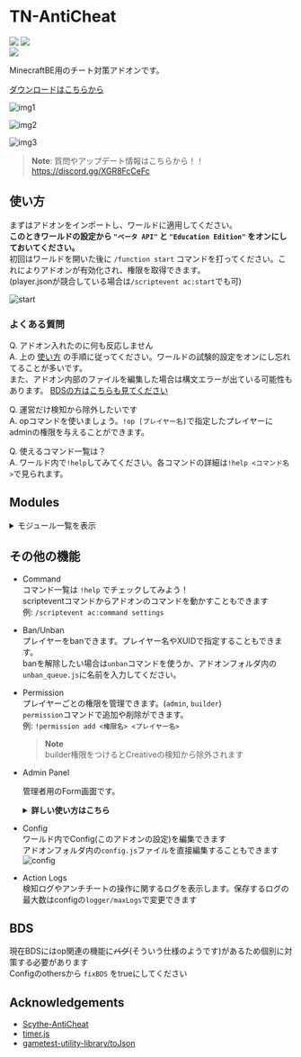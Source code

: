 # TN-AntiCheat
  
<img src="https://img.shields.io/github/downloads/tutinoko2048/TNAntiCheat/total?style=for-the-badge"> <a href="https://github.com/tutinoko2048/TNAntiCheat/releases/latest"><img src="https://img.shields.io/github/downloads/tutinoko2048/TNAntiCheat/latest/total?style=for-the-badge"></a><br/>
<a href="https://github.com/tutinoko2048/TNAntiCheat/releases"><img src="https://img.shields.io/github/v/release/tutinoko2048/TNAntiCheat?display_name=tag&style=for-the-badge"></a>

MinecraftBE用のチート対策アドオンです。  
  
[ダウンロードはこちらから](https://github.com/tutinoko2048/TNAntiCheat/releases/latest)
  
![img1](docs/hasitem.jpeg)  
  
![img2](docs/kick.jpeg)  
  
![img3](docs/enchant.jpeg)  
  
> **Note**: 質問やアップデート情報はこちらから！！  
https://discord.gg/XGR8FcCeFc  

## 使い方
まずはアドオンをインポートし、ワールドに適用してください。  
__このときワールドの設定から `"ベータ API"` と `"Education Edition"` をオンにしておいてください。__  
初回はワールドを開いた後に `/function start` コマンドを打ってください。これによりアドオンが有効化され、権限を取得できます。  
(player.jsonが競合している場合は`/scriptevent ac:start`でも可)  
  
![start](docs/start.jpeg)

### よくある質問
Q. アドオン入れたのに何も反応しません  
A. 上の [使い方](#使い方) の手順に従ってください。ワールドの試験的設定をオンにし忘れてることが多いです。  
また、アドオン内部のファイルを編集した場合は構文エラーが出ている可能性もあります。
[BDSの方はこちらも見てください](#BDS)

Q. 運営だけ検知から除外したいです  
A. opコマンドを使いましょう。`!op [プレイヤー名]`で指定したプレイヤーにadminの権限を与えることができます。

Q. 使えるコマンド一覧は？  
A. ワールド内で`!help`してみてください。各コマンドの詳細は`!help <コマンド名>`で見られます。

## Modules
<details><summary><bold>モジュール一覧を表示</bold></summary>

- AutoClicker  
高すぎるCPSを検知

- Creative  
Builder権限がないプレイヤーのクリエイティブを検知

- EntityCheck/A  
禁止エンティティのスポーンを検知

- EntityCheck/B  
禁止アイテムがドロップしたことを検知

- EntityCheck/C  
1tickにスポーンできるエンティティの量を制限

- EntityCheck/D  
チェスト付きトロッコやボートの中身をチェック

- EntityCounter  
エンティティの数が異常に多い時に警告を表示

- ItemCheck/A  
禁止アイテムの所持を検知

- ItemCheck/B  
スポーンエッグの所持を検知

- ItemCheck/C  
不正な個数のアイテムの所持を検知

- ItemCheck/D  
不正なレベルのエンチャントを検知

- ItemCheck/E  
アイテムに付与できないエンチャントを検知

- Nuker  
Nukerの使用を検知

- PlaceCheck/A  
禁止アイテム・ブロックの設置を検知

- PlaceCheck/B  
禁止アイテムの入ったチェストの設置を検知

- PlaceCheck/C  
設置時にディスペンサーなどの指定したブロックのNBTを削除

- PlaceCheck/D  
エンティティを出すアイテムの使用時にNBTを削除

- Reach  
長すぎるリーチを検知(エンティティへの攻撃とブロックの設置・破壊)

- Spammer/A  
文字数の多すぎるチャットを制限

- Spammer/B  
重複するチャットを制限

- Spammer/C  
タイピング速度が速すぎるチャットを制限

- Speed/A  
速すぎる移動を検知
</details>

## その他の機能
- Command  
コマンド一覧は `!help` でチェックしてみよう！  
scripteventコマンドからアドオンのコマンドを動かすこともできます  
例: `/scriptevent ac:command settings`  

- Ban/Unban  
プレイヤーをbanできます。プレイヤー名やXUIDで指定することもできます。  
banを解除したい場合は`unban`コマンドを使うか、アドオンフォルダ内の`unban_queue.js`に名前を入力してください。

- Permission  
プレイヤーごとの権限を管理できます。(`admin`, `builder`)  
`permission`コマンドで追加や削除ができます。  
例: `!permission add <権限名> <プレイヤー名>`  
  > **Note**  
  builder権限をつけるとCreativeの検知から除外されます

<ul>
<li>Admin Panel</li>

管理者用のForm画面です。  
  
<details><summary><strong>詳しい使い方はこちら</strong></summary>

`!settings`コマンドや`!settingitem`コマンドで入手できるアイテムを使用することで画面を開くことができます。  
プレイヤーやインベントリの管理ができます  
プレイヤーに向けて棒(settingitem)を使うと
![panel](docs/panel.jpeg)  
![player-info](docs/player_info.jpeg)  
</details>
</ul>

- Config  
ワールド内でConfig(このアドオンの設定)を編集できます  
アドオンフォルダ内の`config.js`ファイルを直接編集することもできます  
![config](docs/config_editor.jpeg)  

- Action Logs  
検知ログやアンチチートの操作に関するログを表示します。保存するログの最大数はconfigの`logger/maxLogs`で変更できます   

## BDS
現在BDSにはop関連の機能に~~バグ~~(そういう仕様のようです)があるため個別に対策する必要があります  
Configのothersから `fixBDS` をtrueにしてください

## Acknowledgements
- [Scythe-AntiCheat](https://github.com/Scythe-Anticheat/Scythe-AntiCheat)
- [timer.js](https://github.com/Lapis256/timer.js)
- [gametest-utility-library/toJson](https://github.com/Lapis256/gametest-utility-library)
